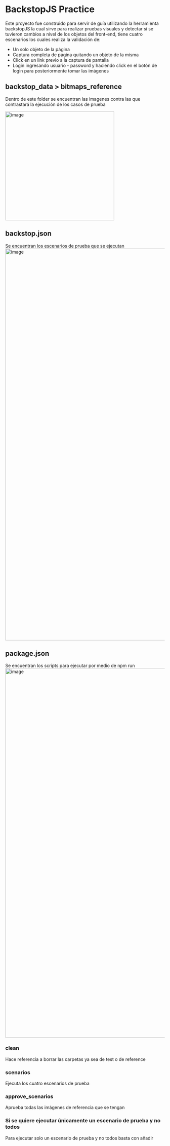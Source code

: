 # BackstopJS Practice

Este proyecto fue construido para servir de guía utilizando la herramienta backstopJS la cual sirve para realizar pruebas visuales y detectar si se tuvieron cambios a nivel de los objetos del front-end, tiene cuatro escenarios los cuales realiza la validación de: 
- Un solo objeto de la página
- Captura completa de página quitando un objeto de la misma
- Click en un link previo a la captura de pantalla
- Login ingresando usuario - password y haciendo click en el botón de login para posteriormente tomar las imágenes

## backstop_data > bitmaps_reference
Dentro de este folder se encuentran las imagenes contra las que contrastará la ejecución de los casos de prueba

<img width="344" alt="image" src="https://github.com/camhost01/DEMO-BLAZE/assets/39304271/0628cc15-de69-446d-8514-ed92256cc5a8">

## backstop.json
Se encuentran los escenarios de prueba que se ejecutan
<img width="1238" alt="image" src="https://github.com/camhost01/DEMO-BLAZE/assets/39304271/3855a3b2-e341-428e-b4c4-0db85e0eaeb3">


## package.json
Se encuentran los scripts para ejecutar por medio de npm run
<img width="1167" alt="image" src="https://github.com/camhost01/DEMO-BLAZE/assets/39304271/b90a3cb6-7214-49e3-9e7b-267dad8b9174">

### clean
Hace referencia a borrar las carpetas ya sea de test o de reference

### scenarios 
Ejecuta los cuatro escenarios de prueba

### approve_scenarios
Aprueba todas las imágenes de referencia que se tengan

### Si se quiere ejecutar únicamente un escenario de prueba y no todos
Para ejecutar solo un escenario de prueba y no todos basta con añadir



